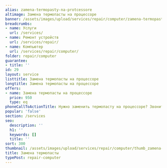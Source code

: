 ```yaml
---
alias: zamena-termopasty-na-protcessore
altimage: Замена термопасты на процессоре
banner: /assets/images/upload/services/repair/computer/zamena-termopasty-na-protcessore.jpg
breadcrumbs:
- name: Услуги
  url: /services/
- name: Ремонт устройств
  url: /services/repair/
- name: Компьютер
  url: /services/repair/computer/
folder: repair/computer
guarantee:
- title: ''
id: 29
layout: service
listtitle: Замена термопасты на процессоре
longtitle: Замена термопасты на процессоре
offers:
- name: Замена термопасты на процессоре
  price: 950
  type: eq
phoneCallToActionTitle: Нужно заменить термопасту на процессоре? Звоните!
popular: 'false'
section: /services
seo:
  description: ''
  h1: ''
  keywords: []
  title: ''
sort: 300
thumbnail: /assets/images/upload/services/repair/computer/thumb_zamena-termopasty-na-protcessore.jpg
title: Замена термопасты
typePost: repair-computer
---
```

